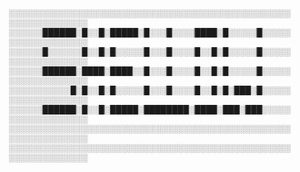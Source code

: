 ░░░░░░░░░░░░░░░░░░░░░░░░░░░░░░░░░░░░░░░░░░░░░░░░░░░░░░░░░░░░░░░░
░░░░░░██████░█░░█░█████░█░░░█░░░░████░█░░░░░█░░░░░░░░░░░░░░░░░░░
░░░░░░█░░░░░░█░░█░█░░░░░█░░░█░░░░█░░█░█░░░░░█░░░░░░░░░░░░░░░░░░░
░░░░░░██████░████░████░░█░░░█░░░░█░░█░█░░░░░█░░░░░░░░░░░░░░░░░░░
░░░░░░░░░░░█░█░░█░█░░░░░█░░░█░░░░█░░█░█░███░█░░░░░░░░░░░░░░░░░░░
░░░░░░██████░█░░█░█████░████████░████░███░███░░░░░░░░░░░░░░░░░░░
░░░░░░░░░░░░░░░░░░░░░░░░░░░░░░░░░░░░░░░░░░░░░░░░░░░░░░░░░░░░░░░░
░░░░░░░░░░░░░░░░░░░░░░░░░░░░░░░░░░░░░░░░░░░░░░░░░░░░░░░░░░░░░░░░
